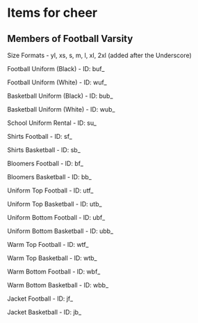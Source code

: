 # Items for cheer

## Members of Football Varsity
Size Formats - yl, xs, s, m, l, xl, 2xl (added after the Underscore)

Football Uniform (Black)            - ID: buf_

Football Uniform (White)            - ID: wuf_

Basketball Uniform (Black)          - ID: bub_

Basketball Uniform (White)          - ID: wub_

School Uniform Rental               - ID: su_            

Shirts Football                     - ID: sf_

Shirts Basketball                   - ID: sb_

Bloomers Football                   - ID: bf_

Bloomers Basketball                 - ID: bb_

Uniform Top Football                - ID: utf_

Uniform Top Basketball              - ID: utb_

Uniform Bottom Football             - ID: ubf_

Uniform Bottom Basketball           - ID: ubb_

Warm Top Football                   - ID: wtf_

Warm Top Basketball                 - ID: wtb_

Warm Bottom Football                - ID: wbf_

Warm Bottom Basketball              - ID: wbb_

Jacket Football                     - ID: jf_

Jacket Basketball                   - ID: jb_
